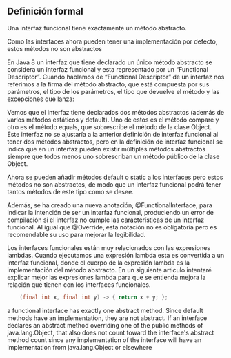 ## Definición formal


Una interfaz funcional tiene exactamente un método abstracto. 

Como las interfaces ahora pueden tener una implementación por defecto, estos métodos no son abstractos 


En Java 8 un interfaz que tiene declarado un único método abstracto se considera un interfaz funcional y esta representado por un “Functional Descriptor”. Cuando hablamos de “Functional Descriptor” de un interfaz nos referimos a la firma del método abstracto, que está compuesta por sus parámetros, el tipo de los parámetros, el tipo que devuelve el método y las excepciones que lanza:


Vemos que el interfaz tiene declarados dos métodos abstractos (además de varios métodos estáticos y default). Uno de estos es el método compare y otro es el método equals, que sobrescribe el método de la clase Object. Éste interfaz no se ajustaría a la anterior definición de interfaz funcional al tener dos métodos abstractos, pero en la definición de interfaz funcional se indica que en un interfaz pueden existir múltiples métodos abstractos siempre que todos menos uno sobrescriban un método público de la clase Object.

Ahora se pueden añadir métodos default o static a los interfaces pero estos métodos no son abstractos, de modo que un interfaz funcional podrá tener tantos métodos de este tipo como se desee.

Además, se ha creado una nueva anotación, @FunctionalInterface, para indicar la intención de ser un interfaz funcional, produciendo un error de compilación si el interfaz no cumple las características de un interfaz funcional. Al igual que @Override, esta notación no es obligatoria pero es recomendable su uso para mejorar la legibilidad.

Los interfaces funcionales están muy relacionados con las expresiones lambdas. Cuando ejecutamos una expresión lambda esta es convertida a un interfaz funcional, donde el cuerpo de la expresión lambda es la implementación del método abstracto. En un siguiente articulo intentaré explicar mejor las expresiones lambda para que se entienda mejora la relación que tienen con los interfaces funcionales.


```java
	(final int x, final int y) -> { return x + y; };
``` 


a functional interface has exactly one abstract method. Since default methods have an implementation, they are not abstract. If an interface declares an abstract method overriding one of the public methods of java.lang.Object, that also does not count toward the interface's abstract method count since any implementation of the interface will have an implementation from java.lang.Object or elsewhere